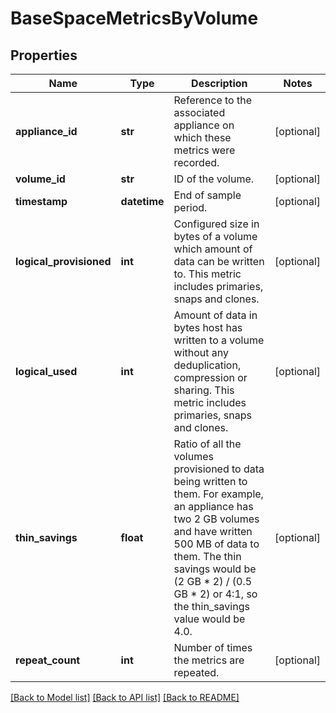 # BaseSpaceMetricsByVolume

## Properties
Name | Type | Description | Notes
------------ | ------------- | ------------- | -------------
**appliance_id** | **str** | Reference to the associated appliance on which these metrics were recorded. | [optional] 
**volume_id** | **str** | ID of the volume. | [optional] 
**timestamp** | **datetime** | End of sample period. | [optional] 
**logical_provisioned** | **int** | Configured size in bytes of a volume which amount of data can be written to. This metric includes primaries, snaps and clones. | [optional] 
**logical_used** | **int** | Amount of data in bytes host has written to a volume without any deduplication, compression or sharing. This metric includes primaries, snaps and clones. | [optional] 
**thin_savings** | **float** | Ratio of all the volumes provisioned to data being written to them. For example, an appliance has two 2 GB volumes and have written 500 MB of data to them. The thin savings would be (2 GB * 2) / (0.5 GB * 2) or 4:1, so the thin_savings value would be 4.0. | [optional] 
**repeat_count** | **int** | Number of times the metrics are repeated. | [optional] 

[[Back to Model list]](../README.md#documentation-for-models) [[Back to API list]](../README.md#documentation-for-api-endpoints) [[Back to README]](../README.md)


